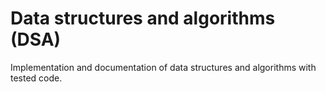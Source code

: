 Data structures and algorithms (DSA)
====================================

Implementation and documentation of data structures and algorithms with tested
code.
